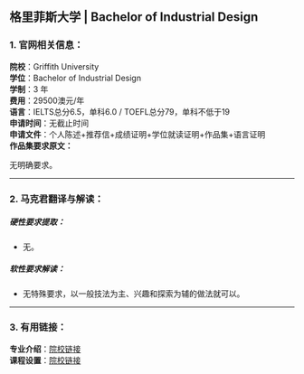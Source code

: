 ## 格里菲斯大学 | Bachelor of Industrial Design



### 1. 官网相关信息：

**院校**：Griffith University  
**学位**：Bachelor of Industrial Design  
**学制**：3 年  
**费用**：29500澳元/年  
**语言**：IELTS总分6.5，单科6.0 / TOEFL总分79，单科不低于19    
**申请时间**：无截止时间    
**申请文件**：个人陈述+推荐信+成绩证明+学位就读证明+作品集+语言证明    
**作品集要求原文：**   

无明确要求。


---


### 2. 马克君翻译与解读：

##### 硬性要求提取：
- 无。  

##### 软性要求解读：
- 无特殊要求，以一般技法为主、兴趣和探索为辅的做法就可以。


---


### 3. 有用链接：

**专业介绍**：[院校链接](https://degrees.griffith.edu.au/Program/1407)  
**课程设置**：[院校链接](https://degrees.griffith.edu.au/Program/1407/Courses/International#course-list)  
